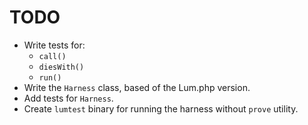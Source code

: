 # TODO

- Write tests for:
  - `call()`
  - `diesWith()`
  - `run()`
- Write the `Harness` class, based of the Lum.php version.
- Add tests for `Harness`.
- Create `lumtest` binary for running the harness without `prove` utility.

